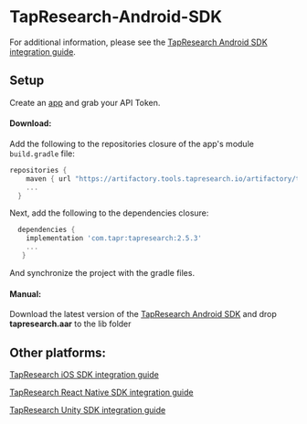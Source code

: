 # TapResearch-Android-SDK

For additional information, please see the [TapResearch Android SDK integration guide](https://supply-docs.tapresearch.com/docs/android-integration).

## Setup

Create an [app](https://www.tapresearch.com/supplier_dashboard/overview) and grab your API Token.

#### Download:

Add the following to the repositories closure of the app's module `build.gradle` file:


  ```groovy
  repositories {
      maven { url "https://artifactory.tools.tapresearch.io/artifactory/tapresearch-android-sdk/" }
      ...
    }
  ```
  Next, add the following to the dependencies closure:

  ```groovy
    dependencies {
      implementation 'com.tapr:tapresearch:2.5.3'
      ...
     }
  ```

  And synchronize the project with the gradle files.

  #### Manual:

  Download the latest version of the [TapResearch Android SDK](https://github.com/TapResearch/TapResearch-Android-SDK) and drop **tapresearch.aar** to the lib folder

## Other platforms:

[TapResearch iOS SDK integration guide](https://supply-docs.tapresearch.com/docs/ios-integration)

[TapResearch React Native SDK integration guide](https://supply-docs.tapresearch.com/docs/react-integration)

[TapResearch Unity SDK integration guide](https://supply-docs.tapresearch.com/docs/unity-integration)
  
